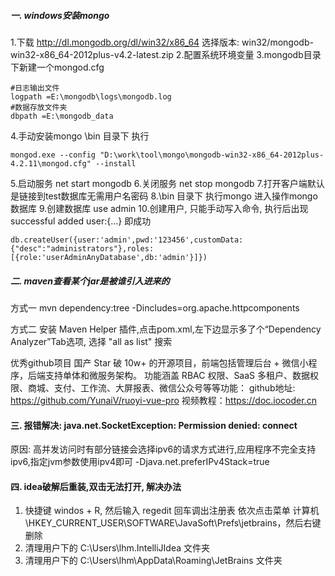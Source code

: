 ##### 一. windows安装mongo
1.下载
http://dl.mongodb.org/dl/win32/x86_64
选择版本: win32/mongodb-win32-x86_64-2012plus-v4.2-latest.zip
2.配置系统环境变量
3.mongodb目录下新建一个mongod.cfg
```$xslt
#日志输出文件
logpath =E:\mongodb\logs\mongodb.log
#数据存放文件夹
dbpath =E:\mongodb_data
```
4.手动安装mongo \bin 目录下 执行 
```$xslt
mongod.exe --config "D:\work\tool\mongo\mongodb-win32-x86_64-2012plus-4.2.11\mongod.cfg" --install
```
5.启动服务 net start mongodb
6.关闭服务 net stop mongodb
7.打开客户端默认是链接到test数据库无需用户名密码
8.\bin 目录下 执行mongo 进入操作mongo数据库
9.创建数据库 use admin
10.创建用户, 只能手动写入命令, 执行后出现 successful added user:{...} 即成功
```$xslt
db.createUser({user:'admin',pwd:'123456',customData:{"desc":"administrators"},roles:[{role:'userAdminAnyDatabase',db:'admin'}]})

```

##### 二. maven查看某个jar是被谁引入进来的 
方式一
mvn dependency:tree -Dincludes=org.apache.httpcomponents

方式二
安装 Maven Helper 插件,点击pom.xml,左下边显示多了个“Dependency Analyzer”Tab选项, 选择 "all as list" 搜索


优秀github项目
国产 Star 破 10w+ 的开源项目，前端包括管理后台 + 微信小程序，后端支持单体和微服务架构。
功能涵盖 RBAC 权限、SaaS 多租户、数据权限、商城、支付、工作流、大屏报表、微信公众号等等功能：
github地址: https://github.com/YunaiV/ruoyi-vue-pro
视频教程：https://doc.iocoder.cn

#### 三. 报错解决: java.net.SocketException: Permission denied: connect
原因: 高并发访问时有部分链接会选择ipv6的请求方式进行,应用程序不完全支持ipv6,指定jvm参数使用ipv4即可
-Djava.net.preferIPv4Stack=true

#### 四. idea破解后重装,双击无法打开, 解决办法
1. 快捷键 windos + R, 然后输入 regedit 回车调出注册表 依次点击菜单 计算机\HKEY_CURRENT_USER\SOFTWARE\JavaSoft\Prefs\jetbrains，然后右键删除 
2. 清理用户下的 C:\Users\lhm\.IntelliJIdea 文件夹
3. 清理用户下的 C:\Users\lhm\AppData\Roaming\JetBrains 文件夹
